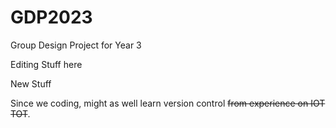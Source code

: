 # GDP2023
Group Design Project for Year 3

Editing Stuff here

New Stuff

Since we coding, might as well learn version control ~~from experience on IOT TOT~~.
